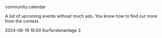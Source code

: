 community.calendar

A list of upcoming events without much ado. 
You know how to find out more from the context.

2024-06-19 16:00 Kurfürstenanlage 3

